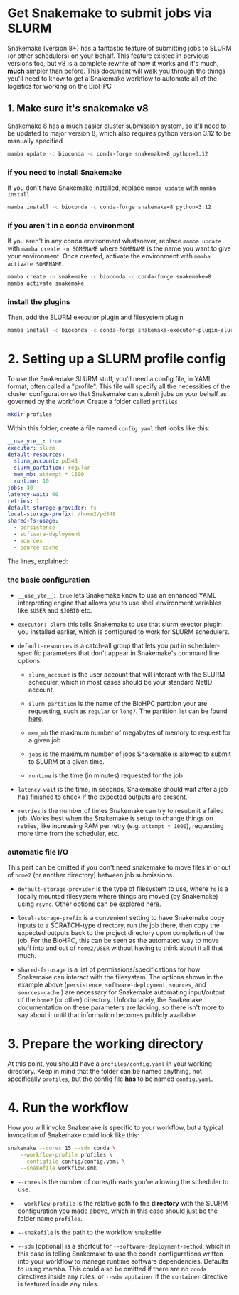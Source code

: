 # Get Snakemake to submit jobs via SLURM

Snakemake (version 8+) has a fantastic feature of submitting jobs to SLURM (or other schedulers) on your behalf. This feature existed in pervious versions too, but v8 is a complete rewrite of how it works and it's much, **much** simpler than before. This document will walk you through the things you'll need to know to get a Snakemake workflow to automate all of the logistics for working on the BioHPC

## 1. Make sure it's snakemake v8

Snakemake 8 has a much easier cluster submission system, so it'll need to be updated to major version 8, which also requires python version 3.12 to be manually specified

```bash
mamba update -c bioconda -c conda-forge snakemake=8 python=3.12
```

### if you need to install Snakemake

If you don't have Snakemake installed, replace `mamba update` with `mamba install`

```bash
mamba install -c bioconda -c conda-forge snakemake=8 python=3.12
```

### if you aren't in a conda environment

If you aren't in any conda environment whatsoever, replace `mamba update` with `mamba create -n SOMENAME` where `SOMENAME` is the name you want to give your environment. Once created, activate the environment with `mamba activate SOMENAME`.

```bash
mamba create -n snakemake -c bioconda -c conda-forge snakemake=8
mamba activate snakemake
```

### install the plugins

Then, add the SLURM executor plugin and filesystem plugin

```bash
mamba install -c bioconda -c conda-forge snakemake-executor-plugin-slurm snakemake-storage-plugin-fs
```

# 2. Setting up a SLURM profile config

To use the Snakemake SLURM stuff, you'll need a config file, in YAML format, often called a "profile". This file will specify all the necessities of the cluster configuration so that Snakemake can submit jobs on your behalf as governed by the workflow. Create a folder called `profiles` 

```bash
mkdir profiles
```

Within this folder,  create a file named `config.yaml` that looks like this:

```yaml
__use_yte__: true
executor: slurm
default-resources:
  slurm_account: pd348
  slurm_partition: regular
  mem_mb: attempt * 1500
  runtime: 10
jobs: 30
latency-wait: 60
retries: 1
default-storage-provider: fs
local-storage-prefix: /home2/pd348
shared-fs-usage:
  - persistence
  - software-deployment
  - sources
  - source-cache
```

The lines, explained:

### the basic configuration

- `__use_yte__: true` lets Snakemake know to use an enhanced YAML interpreting engine that allows you to use shell environment variables like `$USER` and `$JOBID` etc.

- `executor: slurm` this tells Snakemake to use that slurm exector plugin you installed earlier, which is configured to work for SLURM schedulers.

- `default-resources` is a catch-all group that lets you put in scheduler-specific parameters that don't appear in Snakemake's command line options
  
  - `slurm_account` is the user account that will interact with the SLURM scheduler, which in most cases should be your standard NetID account.
  
  - `slurm_partition` is the name of the BioHPC partition your are requesting, such as `regular` or `long7`. The partition list can be found [here](https://biohpc.cornell.edu/lab/cbsubscb_SLURM.htm).
  
  - `mem_mb` the maximum number of megabytes of memory to request for a given job
  
  - `jobs` is the maximum number of jobs Snakemake is allowed to submit to SLURM at a given time.
  
  - `runtime` is the time (in minutes) requested for the job

- `latency-wait` is the time, in seconds, Snakemake should wait after a job has finished to check if the expected outputs are present.

- `retries` is the number of times Snakemake can try to resubmit a failed job. Works best when the Snakemake is setup to change things on retries, like increasing RAM per retry (e.g. `attempt * 1000`), requesting more time from the scheduler, etc. 

### automatic file I/O

This part can be omitted if you don't need snakemake to move files in or out of `home2` (or another directory) between job submissions.

- `default-storage-provider` is the type of filesystem to use, where `fs` is a locally mounted filesystem where things are moved (by Snakemake) using `rsync`. Other options can be explored [here](https://snakemake.github.io/snakemake-plugin-catalog/plugins/storage/fs.html#).

- `local-storage-prefix` is a convenient setting to have Snakemake copy inputs to a SCRATCH-type directory, run the job there, then copy the expected outputs back to the project directory upon completion of the job. For the BioHPC, this can be seen as the automated way to move stuff into and out of `home2/USER` without having to think about it all that much.

- `shared-fs-usage` is a list of permissions/specifications for how Snakemake can interact with the filesystem. The options shown in the example above (`persistence`, `software-deployment`, `sources`, and `sources-cache` ) are necessary for Snakemake automating input/output of the `home2` (or other) directory. Unfortunately, the Snakemake documentation on these parameters are lacking, so there isn't more to say about it until that information becomes publicly available.

# 3. Prepare the working directory

At this point, you should have a `profiles/config.yaml` in your working directory. Keep in mind that the folder can be named anything, not specifically `profiles`, but the config file **has** to be named `config.yaml`.

# 4. Run the workflow

How you will invoke Snakemake is specific to your workflow, but a typical invocation of Snakemake could look like this:

```bash
snakemake --cores 15 --sdm conda \
    --workflow-profile profiles \
    --configfile config/config.yaml \
    --snakefile workflow.smk
```

- `--cores` is the number of cores/threads you're allowing the scheduler to use.

- `--workflow-profile` is the relative path to the **directory** with the SLURM configuration you made above, which in this case should just be the folder name `profiles`. 

- `--snakefile` is the path to the workflow snakefile

- `--sdm` [optional] is a shortcut for `--software-deployment-method`, which in this case is telling Snakemake to use the conda configurations written into your workflow to manage runtime software dependencies. Defaults to using mamba. This could also be omitted if there are no `conda` directives inside any rules, or `--sdm apptainer` if the `container` directive is featured inside any rules. 
